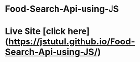 # Food-Search-Api-using-JS

# Live Site [click here] (https://jstutul.github.io/Food-Search-Api-using-JS/)
